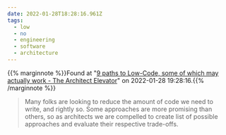 ```yaml
---
date: 2022-01-28T18:28:16.961Z
tags:
  - low
  - no
  - engineering
  - software
  - architecture
---
```

{{% marginnote %}}Found at "[9 paths to Low-Code, some of which may actually work - The Architect Elevator](https://architectelevator.com/architecture/low-code-no-code/)" on 2022-01-28 19:28:16.{{% /marginnote %}}

> Many folks are looking to reduce the amount of code we need to write, and rightly so. Some approaches are more promising than others, so as architects we are compelled to create list of possible approaches and evaluate their respective trade-offs.

